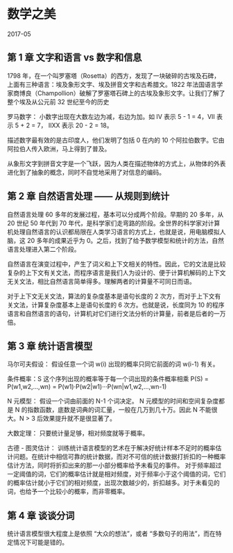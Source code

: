 # 数学之美
2017-05


## 第 1 章  文字和语言 vs 数字和信息
1798 年，在一个叫罗塞塔（Rosetta）的西方，发现了一块破碎的古埃及石碑，上面有三种语言：埃及象形文字、埃及拼音文字和古希腊文。1822 年法国语言学家商博良（Champollion）破解了罗塞塔石碑上的古埃及象形文字。让我们了解了整个埃及从公元前 32 世纪至今的历史

罗马数字：
小数字出现在大数左边为减，右边为加。如 IV 表示 5 - 1 = 4，VII 表示 5 + 2 = 7， IIXX 表示 20 - 2 = 18。

描述数字最有效的是古印度人，他们发明了包括 0 在内的 10 个阿拉伯数字。它由阿拉伯人传入欧洲，马上得到了普及。

从象形文字到拼音文字是一个飞跃，因为人类在描述物体的方式上，从物体的外表进化到了抽象的概念，同时不自觉地采用了对信息的编码。


## 第 2 章  自然语言处理 —— 从规则到统计
自然语言处理 60 多年的发展过程，基本可以分成两个阶段。早期的 20 多年，从 20 世纪 50 年代到 70 年代，是科学家们走弯路的阶段。全世界的科学家对计算机处理自然语言的认识都局限在人类学习语言的方式上，也就是说，用电脑模拟人脑，这 20 多年的成果近乎为 0。之后，找到了给予数学模型和统计的方法，自然语言处理进入第二个阶段。

自然语言在演变过程中，产生了词义和上下文相关的特性。因此，它的文法是比较复杂的上下文有关文法，而程序语言是我们人为设计的、便于计算机解码的上下文无关文法，相比自然语言简单得多。理解两者的计算量不可同日而语。

对于上下文无关文法，算法的复杂度基本是语句长度的 2 次方，而对于上下文有关文法，计算复杂度基本上是语句长度的 6 次方。也就是说，长度同为 10 的程序语言和自然语言的语句，计算机对它们进行文法分析的计算量，前者是后者的一万倍。


## 第 3 章  统计语言模型
马尔可夫假设：
假设任意一个词 w(i) 出现的概率只同它前面的词 w(i-1) 有关。

条件概率：S 这个序列出现的概率等于每一个词出现的条件概率相乘
P(S) = P(w1,w2,...,wn) = P(w1)·P(w2|w1)···P(wn|w1,w2,...,wn-1)

N 元模型：
假设一个词由前面的 N-1 个词决定。
N 元模型的时间和空间复杂度都是 N 的指数函数，底数是词典的词汇量，一般在几万到几十万。因此 N 不能很大。N > 3 后效果提升就不是很显著了。

大数定理：
只要统计量足够，相对频度就等于概率。

古德 - 图灵估计：
训练统计语言模型的艺术在于解决好统计样本不足时的概率估计问题。在统计中相信可靠的统计数据，而对不可信的统计数据打折扣的一种概率估计方法，同时将折扣出来的那一小部分概率给予未看见的事件。
对于频率超过一定阈值的词，它们的概率估计就是相对频度，对于频率小于这个阈值的词，它们的概率估计就小于它们的相对频度，出现次数越少的，折扣越多。对于未看见的词，也给予一个比较小的概率，而非零概率。


## 第 4 章  谈谈分词
统计语言模型很大程度上是依照 “大众的想法”，或者 “多数句子的用法”，而在特定情况下可能是错的。
